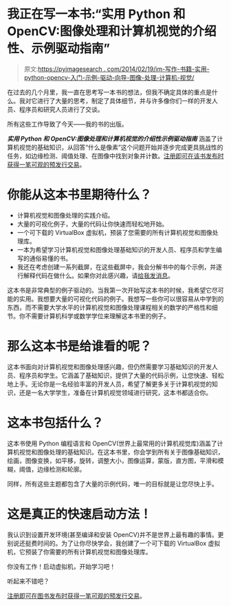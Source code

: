 # 我正在写一本书:“实用 Python 和 OpenCV:图像处理和计算机视觉的介绍性、示例驱动指南”

> 原文:[https://pyimagesearch . com/2014/02/19/im-写作-书籍-实用-python-opencv-入门-示例-驱动-向导-图像-处理-计算机-视觉/](https://pyimagesearch.com/2014/02/19/im-writing-book-practical-python-opencv-introductory-example-driven-guide-image-processing-computer-vision/)

在过去的几个月里，我一直在思考写一本书的想法，但我不确定具体的重点是什么。我对它进行了大量的思考，制定了具体细节，并与许多像你们一样的开发人员、程序员和研究人员进行了交谈。

所有这些工作导致了今天——我的书的出版。

***实用 Python 和 OpenCV:图像处理和计算机视觉的介绍性示例驱动指南*** 涵盖了计算机视觉的基础知识，从回答“什么是像素”这个问题开始并逐步完成更具挑战性的任务，如边缘检测、阈值处理、在图像中找到对象并计数。[注册即可在该书发布时获得一笔可观的预发行交易](https://pyimagesearch.com/practical-python-opencv/)。

# 你能从这本书里期待什么？

*   计算机视觉和图像处理的实践介绍。
*   大量的可视化例子，大量的代码让你快速而轻松地开始。
*   一个可下载的 VirtualBox 虚拟机，预装了您需要的所有计算机视觉和图像处理库。
*   一本为希望学习计算机视觉和图像处理基础知识的开发人员、程序员和学生编写的通俗易懂的书。
*   我还在考虑创建一系列截屏，在这些截屏中，我会分解书中的每个示例，并逐行解释代码在做什么。如果你对此感兴趣，请[给我发消息](https://pyimagesearch.com/contact/)。

这本书是非常典型的例子驱动的。当我第一次开始写这本书的时候，我希望它尽可能的实用。我想要大量的可视化代码的例子。我想写一些你可以很容易从中学到的东西，而不需要大学水平的计算机视觉和图像处理课程相关的数学的严格性和细节。你不需要计算机科学或数学学位来理解这本书里的例子。

# 那么这本书是给谁看的呢？

这本书面向对计算机视觉和图像处理感兴趣，但仍然需要学习基础知识的开发人员、程序员和学生。它涵盖了基础知识，提供了大量的代码示例，让您快速、轻松地上手。无论你是一名经验丰富的开发人员，希望了解更多关于计算机视觉的知识，还是一名大学学生，准备在计算机视觉领域进行研究，这本书都适合你。

# 这本书包括什么？

这本书使用 Python 编程语言和 OpenCV(世界上最常用的计算机视觉库)涵盖了计算机视觉和图像处理的基础知识。在这本书里，你会学到所有关于图像基础知识，绘画，图像变换，如平移，旋转，调整大小，图像运算，蒙版，直方图，平滑和模糊，阈值，边缘检测和轮廓。

同样，所有这些主题都包含了大量的示例代码，唯一的目标就是让您尽快上手。

# 这是真正的快速启动方法！

我认识到设置开发环境(甚至编译和安装 OpenCV)并不是世界上最有趣的事情。更别说还挺费时间的。为了让你尽快学会，我创建了一个可下载的 VirtualBox 虚拟机，它预装了你需要的所有计算机视觉和图像处理库。

你没有工作！启动虚拟机，开始学习吧！

听起来不错吧？

[注册即可在图书发布时获得一笔可观的预发行交易](https://pyimagesearch.com/practical-python-opencv/)。